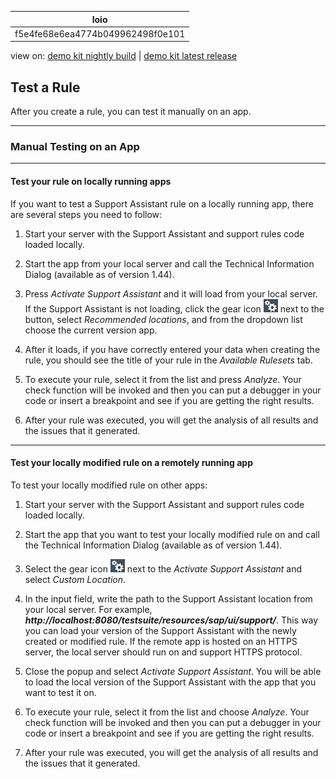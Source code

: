 <!-- loiof5e4fe68e6ea4774b049962498f0e101 -->

| loio |
| -----|
| f5e4fe68e6ea4774b049962498f0e101 |

<div id="loio">

view on: [demo kit nightly build](https://sdk.openui5.org/nightly/#/topic/f5e4fe68e6ea4774b049962498f0e101) | [demo kit latest release](https://sdk.openui5.org/topic/f5e4fe68e6ea4774b049962498f0e101)</div>

## Test a Rule

After you create a rule, you can test it manually on an app.

***

<a name="loiof5e4fe68e6ea4774b049962498f0e101__section_ngl_mkg_h1b"/>

### Manual Testing on an App

***

#### Test your rule on locally running apps

If you want to test a Support Assistant rule on a locally running app, there are several steps you need to follow:

1.  Start your server with the Support Assistant and support rules code loaded locally.

2.  Start the app from your local server and call the Technical Information Dialog \(available as of version 1.44\).

3.  Press *Activate Support Assistant* and it will load from your local server. If the Support Assistant is not loading, click the gear icon ![](images/loio24b9cee6f45340778480ea25e80bf0e5_HiRes.png) next to the button, select *Recommended locations*, and from the dropdown list choose the current version app.

4.  After it loads, if you have correctly entered your data when creating the rule, you should see the title of your rule in the *Available Rulesets* tab.

5.  To execute your rule, select it from the list and press *Analyze*. Your check function will be invoked and then you can put a debugger in your code or insert a breakpoint and see if you are getting the right results.

6.  After your rule was executed, you will get the analysis of all results and the issues that it generated.


***

#### Test your locally modified rule on a remotely running app

To test your locally modified rule on other apps:

1.  Start your server with the Support Assistant and support rules code loaded locally.

2.  Start the app that you want to test your locally modified rule on and call the Technical Information Dialog \(available as of version 1.44\).

3.  Select the gear icon ![](images/loio24b9cee6f45340778480ea25e80bf0e5_HiRes.png) next to the *Activate Support Assistant* and select *Custom Location*.

4.  In the input field, write the path to the Support Assistant location from your local server. For example, ***http://localhost:8080/testsuite/resources/sap/ui/support/***. This way you can load your version of the Support Assistant with the newly created or modified rule. If the remote app is hosted on an HTTPS server, the local server should run on and support HTTPS protocol.

5.  Close the popup and select *Activate Support Assistant*. You will be able to load the local version of the Support Assistant with the app that you want to test it on.

6.  To execute your rule, select it from the list and choose *Analyze*. Your check function will be invoked and then you can put a debugger in your code or insert a breakpoint and see if you are getting the right results.

7.  After your rule was executed, you will get the analysis of all results and the issues that it generated.


